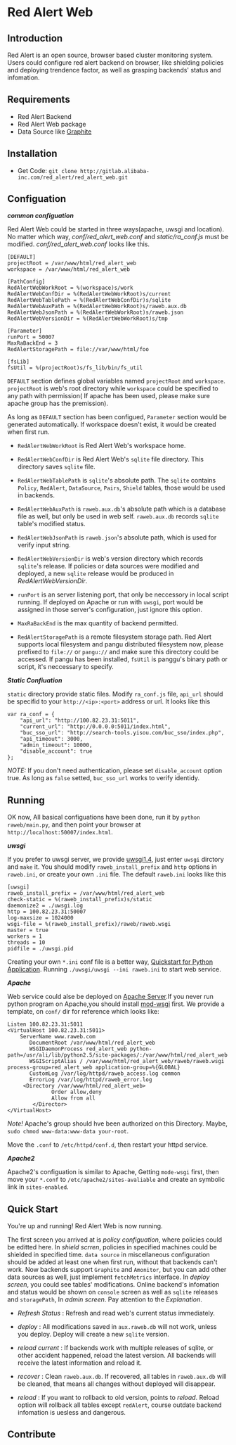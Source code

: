 Red Alert Web
=============
Introduction
------------
Red Alert is an open source, browser based cluster monitoring system. Users could configure red alert backend on browser, like shielding policies and deploying trendence factor, as well as grasping backends' status and infomation.

Requirements
------------
* Red Alert Backend
* Red Alert Web package
* Data Source like [Graphite](https://graphite.readthedocs.io/en/latest/)

Installation
------------
* Get Code: `git clone http://gitlab.alibaba-inc.com/red_alert/red_alert_web.git`

Configuation
------------

***common configuation***   

Red Alert Web could be started in three ways(apache, uwsgi and location). No matter which way, *conf/red_alert_web.conf* and *static/ra_conf.js* must be modified. *conf/red_alert_web.conf* looks like this.

    [DEFAULT]    
    projectRoot = /var/www/html/red_alert_web    
    workspace = /var/www/html/red_alert_web    
    
    [PathConfig]   
    RedAlertWebWorkRoot = %(workspace)s/work   
    RedAlertWebConfDir = %(RedAlertWebWorkRoot)s/current   
    RedAlertWebTablePath = %(RedAlertWebConfDir)s/sqlite   
    RedAlertWebAuxPath = %(RedAlertWebWorkRoot)s/raweb.aux.db   
    RedAlertWebJsonPath = %(RedAlertWebWorkRoot)s/raweb.json   
    RedAlertWebVersionDir = %(RedAlertWebWorkRoot)s/tmp   
    
    [Parameter]   
    runPort = 50007   
    MaxRaBackEnd = 3   
    RedAlertStoragePath = file://var/www/html/foo   
    
    [fsLib]   
    fsUtil = %(projectRoot)s/fs_lib/bin/fs_util

`DEFAULT` section defines global variables named `projectRoot` and `workspace`. `projectRoot` is web's root directory while `workspace` could be specified to any path with permission( If apache has been used, please make sure apache group has the premission).   

As long as `DEFAULT` section has been configued, `Parameter` section would be generated automatically. If workspace doesn't exist, it would be created when first run.   

- `RedAlertWebWorkRoot` is Red Alert Web's workspace home.   

- `RedAlertWebConfDir` is Red Alert Web's `sqlite` file directory. This directory saves `sqlite` file.

- `RedAlertWebTablePath` is `sqlite`'s absolute path. The `sqlite` contains `Policy`, `RedAlert`, `DataSource`, `Pairs`, `Shield` tables, those would be used in backends.   

- `RedAlertWebAuxPath` is `raweb.aux.db`'s absolute path which is a database file as well, but only be used in web self. `raweb.aux.db` records `sqlite` table's modified status.   

- `RedAlertWebJsonPath` is `raweb.json`'s absolute path, which is used for verify input string.   

- `RedAlertWebVersionDir` is web's version directory which records `sqlite`'s release. If policies or data sources were modified and deployed, a new `sqlite` release would be produced in *RedAlertWebVersionDir*.   

- `runPort` is an server listening port, that only be neccessory in local script running. If deployed on Apache or run with `uwsgi`, port would be assigned in those server's configuration, just ignore this option.   

- `MaxRaBackEnd` is the max quantity of backend permitted.   

- `RedAlertStoragePath` is a remote filesystem storage path. Red Alert supports local filesystem and pangu distributed filesystem now, please prefixed to ```file://``` or ```pangu://``` and make sure this directory could be accessed. If pangu has been installed, `fsUtil` is panggu's binary path or script, it's neccessary to specify.

***Static Confiuation***   

`static` directory provide static files. Modify `ra_conf.js` file, `api_url` should be specifid to your `http://<ip>:<port>` address or url. It looks like this  

    var ra_conf = {     
    	"api_url": "http://100.82.23.31:5011",   
    	"current_url": "http://0.0.0.0:5011/index.html",   
    	"buc_sso_url": "http://search-tools.yisou.com/buc_sso/index.php",   
    	"api_timeout": 3000,   
    	"admin_timeout": 10000,   
    	"disable_account": true   
	};

*NOTE:* If you don't need authentication, please set `disable_account` option true. As long as `false` setted, `buc_sso_url` works to verify identidy.
  
Running
-------
OK now, All basical configuations have been done, run it by `python raweb/main.py`, and then point your browser at `http://localhost:50007/index.html`.   

***uwsgi***

If you prefer to uwsgi server, we provide [uwsgi1.4](https://uwsgi-docs.readthedocs.io/en/latest/WSGIquickstart.html), just enter `uwsgi` dirctory and `make` it. You should modify `raweb_install_prefix` and `http` options  in `raweb.ini`, or create your own `.ini` file. The default `raweb.ini` looks like this

    [uwsgi]
    raweb_install_prefix = /var/www/html/red_alert_web
    check-static = %(raweb_install_prefix)s/static
    daemonize2 = ./uwsgi.log
    http = 100.82.23.31:50007
    log-maxsize = 1024000
    wsgi-file = %(raweb_install_prefix)/raweb/raweb.wsgi
    master = true
    workers = 1
    threads = 10
    pidfile = ./uwsgi.pid

Creating your own `*.ini` conf file is a better way, [Quickstart for Python Application](https://uwsgi-docs.readthedocs.io/en/latest/WSGIquickstart.html). Running `./uwsgi/uwsgi --ini raweb.ini` to start web service. 

***Apache***

Web service could alse be deployed on [Apache Server](https://httpd.apache.org/docs/2.2/).If you never run python program on Apache,you should install [mod-wsgi](http://werkzeug.pocoo.org/docs/0.11/deployment/mod_wsgi/) first. We provide a template, on `conf/` dir for reference which looks like: 

    Listen 100.82.23.31:5011
    <VirtualHost 100.82.23.31:5011>
        ServerName www.raweb.com
		   DocumentRoot /var/www/html/red_alert_web
		   WSGIDaemonProcess red_alert_web python-path=/usr/ali/lib/python2.5/site-packages/:/var/www/html/red_alert_web
		   WSGIScriptAlias / /var/www/html/red_alert_web/raweb/raweb.wsgi process-group=red_alert_web application-group=%{GLOBAL}
		   CustomLog /var/log/httpd/raweb_access.log common
		   ErrorLog /var/log/httpd/raweb_error.log
		 <Directory /var/www/html/red_alert_web>
		 	      Order allow,deny
		   	      Allow from all
    		</Director>
	</VirtualHost>

*Note!* Apache's group should hve been authorized on this Directory. Maybe, `sudo chmod www-data:www-data your-root`.   
 
Move the `.conf` to `/etc/httpd/conf.d`, then restart your httpd service.

***Apache2***

Apache2's configuation is similar to Apache, Getting `mode-wsgi` first, then move your `*.conf` to `/etc/apache2/sites-avaliable` and create an symbolic link in `sites-enabled`.

Quick Start
-----------

You're up and running! Red Alert Web is now running.

The first screen you arrived at is *policy configuation*, where policies could be editted here. In *shield scrren*, policies in specified machines could be shielded in specified time. `data source` in miscellaneous configuration should be added at least one when first run, without that backends can't work. Now backends support `Graphite` and `Amonitor`, but you can add other data sources as well, just implement `fetchMetrics` interface. In *deploy screen*, you could see tables' modifications. Online backend's infomation and status would be shown on `console` screen as well as `sqlite` releases and `storagePath`, In *admin screen*. Pay attention to the *Explanation*.  
 
- *Refresh Status* : Refresh and read web's current status immediately.   

- *deploy* : All modifications saved in `aux.raweb.db` will not work, unless you deploy. Deploy will create a new `sqlite` version.   

- *reload current* : If backends work with multiple releases of sqlite, or other accident happened, reload the latest version. All backends will receive the latest information and reload it.   

- *recover* : Clean `raweb.aux.db`. If recovered, all tables in `raweb.aux.db` will be cleaned, that means all changes without deployed will disappear.   

- *reload* : If you want to rollback to old version, points to *reload*. Reload option will rollback all tables except `redAlert`, course outdate backend infomation is uesless and dangerous.

Contribute
----------